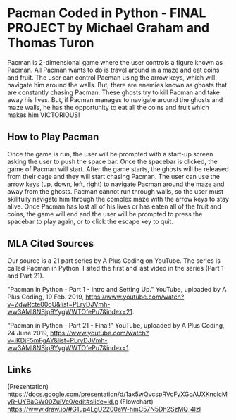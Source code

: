 # Pacman Coded in Python - FINAL PROJECT by Michael Graham and Thomas Turon

Pacman is 2-dimensional game where the user controls a figure known as Pacman. All Pacman wants to do is travel around in a maze and eat coins and fruit. The user can control Pacman using the arrow keys, which will navigate him around the walls. But, there are enemies known as ghosts that are constantly chasing Pacman. These ghosts try to kill Pacman and take away his lives. But, if Pacman manages to navigate around the ghosts and maze walls, he has the opportunity to eat all the coins and fruit which makes him VICTORIOUS!


## How to Play Pacman

Once the game is run, the user will be prompted with a start-up screen asking the user to push the space bar. Once the spacebar is
clicked, the game of Pacman will start. After the game starts, the ghosts will be released from their cage and they will start chasing Pacman. The user can use the arrow keys (up, down, left, right) to navigate Pacman around the maze and away from the ghosts. Pacman cannot run through walls, so the user must skillfully navigate him through the complex maze with the arrow keys to stay alive. Once Pacman has lost all of his lives or has eaten all of the fruit and coins, the game will end and the user will be prompted to press the spacebar to play again, or to click the escape key to quit.


## MLA Cited Sources

Our source is a 21 part series by A Plus Coding on YouTube. The series is called Pacman in Python. I sited the first and last video in the series (Part 1 and Part 21).

"Pacman in Python - Part 1 - Intro and Setting Up." YouTube, uploaded by A Plus Coding, 19 Feb. 2019, https://www.youtube.com/watch?v=ZdwRcte00oU&list=PLryDJVmh-ww3AMl8NSjp9YygWWTOfePu7&index=21.

“Pacman in Python - Part 21 - Final!” YouTube, uploaded by A Plus Coding, 24 June 2019, https://www.youtube.com/watch?v=iKDjF5mFgAY&list=PLryDJVmh-ww3AMl8NSjp9YygWWTOfePu7&index=1.



## Links

(Presentation) https://docs.google.com/presentation/d/1ax5wQvcspRVcFyXGoAUXKnclcMyR-UYBaGW00ZuiVe0/edit#slide=id.p
(Flowchart) https://www.draw.io/#G1up4LgU2200eW-hmC57N5Dh2SzMQ_4lzI
